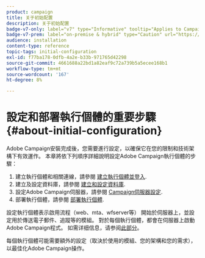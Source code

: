 ```yaml
---
product: campaign
title: 关于初始配置
description: 关于初始配置
badge-v7-only: label="v7" type="Informative" tooltip="Applies to Campaign Classic v7 only"
badge-v7-prem: label="on-premise & hybrid" type="Caution" url="https://experienceleague.adobe.com/docs/campaign-classic/using/installing-campaign-classic/architecture-and-hosting-models/hosting-models-lp/hosting-models.html" tooltip="Applies to on-premise and hybrid deployments only"
audience: installation
content-type: reference
topic-tags: initial-configuration
exl-id: f77ba178-0dfb-4a2e-b33b-971765d42298
source-git-commit: 4661688a22bd1a82eaf9c72a739b5a5ecee168b1
workflow-type: tm+mt
source-wordcount: '167'
ht-degree: 8%

---
```


# 設定和部署執行個體的重要步驟{#about-initial-configuration}



Adobe Campaign安裝完成後，您需要進行設定，以確保它在您的限制和技術架構下有效運作。 本章將依下列順序詳細說明設定Adobe Campaign執行個體的步驟：

1. 建立執行個體和相關連線，請參閱 [建立執行個體並登入](../../installation/using/creating-an-instance-and-logging-on.md).
1. 建立及設定資料庫，請參閱 [建立和設定資料庫](../../installation/using/creating-and-configuring-the-database.md).
1. 設定Adobe Campaign伺服器，請參閱 [Campaign伺服器設定](../../installation/using/configuring-campaign-server.md).
1. 部署執行個體，請參閱 [部署執行個體](../../installation/using/deploying-an-instance.md).

設定執行個體表示啟用流程（web、mta、wfserver等） 開始於伺服器上，並設定用於傳送電子郵件、追蹤等的模組。 對於每個執行個體，都會在伺服器上啟動Adobe Campaign程式。 如需详细信息，请参阅[此部分](../../installation/using/configuring-campaign-server.md#enabling-processes)。

每個執行個體可能需要額外的設定（取決於使用的模組、您的架構和您的需求），以最佳化Adobe Campaign操作。
